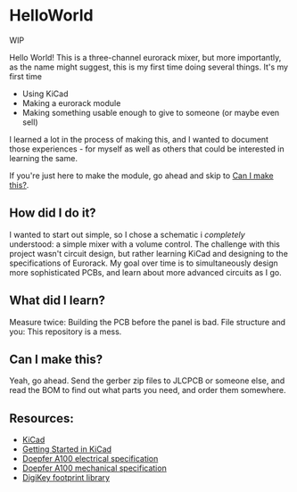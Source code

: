 # HelloWorld

WIP

Hello World! This is a three-channel eurorack mixer, but more importantly, as the name might suggest, this is my first time doing several things. It's my first time
 - Using KiCad
 - Making a eurorack module
 - Making something usable enough to give to someone (or maybe even sell)
 
I learned a lot in the process of making this, and I wanted to document those experiences - for myself as well as others that could be interested in learning the same. 

If you're just here to make the module, go ahead and skip to [Can I make this?](https://github.com/FlipTheEgg/eurorack/tree/master/HelloWorld#can-i-make-this).
 
 ## How did I  do it?

I wanted to start out simple, so I chose a schematic i *completely* understood: a simple mixer with a volume control. The challenge with this project wasn't circuit design, but rather learning KiCad and designing to the specifications of Eurorack. My goal over time is to simultaneously design more sophisticated PCBs, and learn about more advanced circuits as I go.

## What did I learn?

Measure twice: Building the PCB before the panel is bad.
File structure and you: This repository is a mess.

## Can I make this?
Yeah, go ahead. Send the gerber zip files to JLCPCB or someone else, and read the BOM to find out what parts you need, and order them somewhere.

## Resources: 
 - [KiCad](https://kicad-pcb.org/)
 - [Getting Started in KiCad](https://docs.kicad-pcb.org/5.1/en/getting_started_in_kicad/getting_started_in_kicad.html)
 - [Doepfer A100 electrical specification](http://www.doepfer.de/a100_man/a100t_e.htm)
 - [Doepfer A100 mechanical specification](http://www.doepfer.de/a100_man/a100m_e.htm)
 - [DigiKey footprint library](https://www.digikey.com/en/resources/design-tools/kicad)
